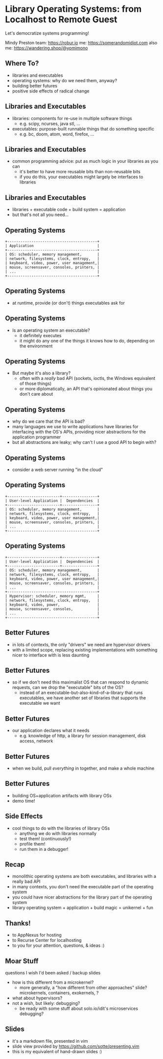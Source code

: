 # Library Operating Systems: from Localhost to Remote Guest

Let's democratize systems programming!

Mindy Preston
team: https://robur.io
me: https://somerandomidiot.com
also me: https://wandering.shop/@yomimono

## Where To?

* libraries and executables
* operating systems: why do we need them, anyway?
* building better futures
* positive side effects of radical change

## Libraries and Executables

* libraries: components for re-use in multiple software things
  - e.g. scipy, ncurses, java stl, ...
* executables: purpose-built runnable things that do something specific
  - e.g. bc, doom, atom, word, firefox, ...

## Libraries and Executables

* common programming advice: put as much logic in your libraries as you can
  - it's better to have more reusable bits than non-reusable bits
  - if you do this, your executables might largely be interfaces to libraries

## Libraries and Executables

* libraries + executable code + build system = application
* but that's not all you need...

## Operating Systems

```
+-----------------------------------------+
| Application                             |
+-----------------------------------------+
| OS: scheduler, memory management,       |
| network, filesystems, clock, entropy,   |
| keyboard, video, power, user management,|
| mouse, screensaver, consoles, printers, |
| ...                                     |
+-----------------------------------------+
```

## Operating Systems

* at runtime, provide (or don't) things executables ask for

## Operating Systems

* Is an operating system an executable?
  - it definitely executes
  - it might do any one of the things it knows how to do, depending on the environment

## Operating Systems

* But maybe it's also a library?
  - often with a *really* bad API (sockets, ioctls, the Windows equivalent of those things)
  - or more diplomatically, an API that's opinionated about things you don't care about

## Operating Systems

* why do we care that the API is bad?
* many languages we use to write applications have libraries for interfacing with the OS's APIs, providing nicer abstractions for the application programmer
* but all abstractions are leaky; why can't I use a good API to begin with?

## Operating Systems

* consider a web server running "in the cloud"

## Operating Systems

```
+------------------------+----------------+
| User-level Application |  Dependencies  |
+------------------------+----------------+
| OS: scheduler, memory management,       |
| network, filesystems, clock, entropy,   |
| keyboard, video, power, user management,|
| mouse, screensaver, consoles, printers, |
| ...                                     |
+-----------------------------------------+
```

## Operating Systems

```
+------------------------+----------------+
| User-level Application |  Dependencies  |
+------------------------+----------------+
| OS: scheduler, memory management,       |
| network, filesystems, clock, entropy,   |
| keyboard, video, power, user management,|
| mouse, screensaver, consoles, printers, |
| ...                                     |
+-----------------------------------------+
| Hypervisor: scheduler, memory mgmt,     |
| network, filesystems, clock, entropy,   |
| keyboard, video, power,                 |
| mouse, screensaver, consoles,           |
| ...                                     |
+-----------------------------------------+
```

## Better Futures

* in lots of contexts, the only "drivers" we need are hypervisor drivers
* with a limited scope, replacing existing implementations with something nicer to interface with is less daunting

## Better Futures

* so if we don't need this maximalist OS that can respond to dynamic requests, can we drop the "executable" bits of the OS?
  - instead of an executable-but-also-kind-of-a-library that runs executables, we have another set of libraries that supports the executable we want

## Better Futures

* our application declares what it needs
  - e.g. knowledge of http, a library for session management, disk access, network

## Better Futures

* when we build, pull *everything* in together, and make a whole machine

## Better Futures

* building OS+application artifacts with library OSs
* demo time!

## Side Effects

* cool things to do with the libraries of library OSs
  - anything we do with libraries normally
  - test them! (continuously!)
  - profile them!
  - run them in a debugger!

## Recap

* monolithic operating systems are both executables, and libraries with a really bad API
* in many contexts, you don't need the executable part of the operating system
* you could have nicer abstractions for the library part of the operating system
* library operating system + application + build magic = unikernel + fun

## Thanks!

* to AppNexus for hosting
* to Recurse Center for localhosting
* to you for your attention, questions, & ideas :)

## Moar Stuff

questions I wish I'd been asked / backup slides
* how is this different from a microkernel?
  - more generally, a "how different from other approaches" slide?  microkernels, containers, exokernels, ?
* what about hypervisors?
* not a wish, but likely: debugging?
  - be ready with some stuff about solo.io/idit's microservices debugging?

## Slides

* it's a markdown file, presented in vim
* slide view provided by https://github.com/sotte/presenting.vim
* this is my equivalent of hand-drawn slides :)
